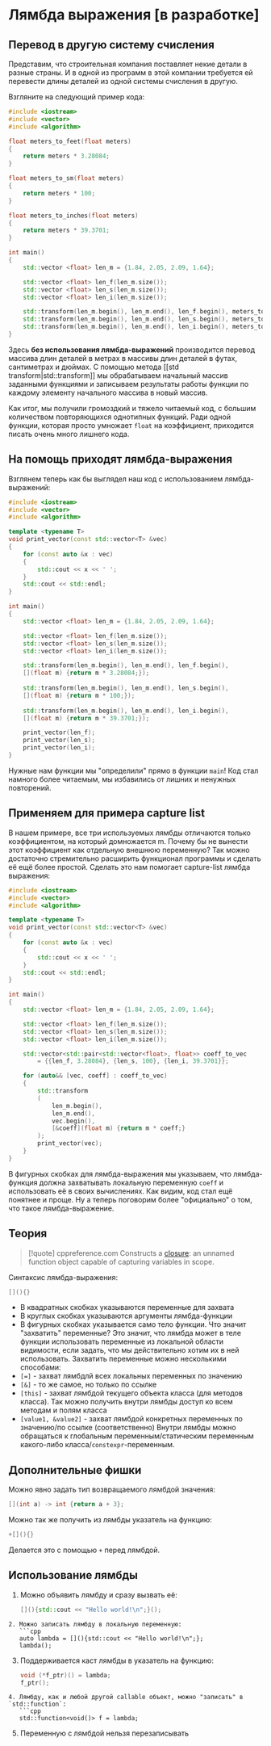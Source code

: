 # Лямбда выражения [в разработке]

## Перевод в другую систему счисления
Представим, что строительная компания поставляет некие детали в разные страны.
И в одной из программ в этой компании требуется ей перевести длины деталей из одной системы счисления в другую.

Взгляните на следующий пример кода:
```cpp
#include <iostream>
#include <vector>
#include <algorithm>

float meters_to_feet(float meters)
{
    return meters * 3.28084;
}

float meters_to_sm(float meters)
{
    return meters * 100;
}

float meters_to_inches(float meters)
{
    return meters * 39.3701;
}

int main()
{
    std::vector <float> len_m = {1.84, 2.05, 2.09, 1.64};

    std::vector <float> len_f(len_m.size());
    std::vector <float> len_s(len_m.size());
    std::vector <float> len_i(len_m.size());

    std::transform(len_m.begin(), len_m.end(), len_f.begin(), meters_to_feet);
    std::transform(len_m.begin(), len_m.end(), len_s.begin(), meters_to_sm);
    std::transform(len_m.begin(), len_m.end(), len_i.begin(), meters_to_inches);
}
```
Здесь **без использования лямбда-выражений** производится перевод массива длин деталей в метрах в массивы длин деталей в футах, сантиметрах и дюймах.
С помощью метода [[std transform|std::transform]] мы обрабатываем начальный массив заданными функциями и записываем результаты работы функции по каждому элементу начального массива в новый массив.

Как итог, мы получили громоздкий и тяжело читаемый код, с большим количеством повторяющихся однотипных функций. Ради одной функции, которая просто умножает `float` на коэффициент, приходится писать очень много лишнего кода.

## На помощь приходят лямбда-выражения
Взглянем теперь как бы выглядел наш код с использованием лямбда-выражений:
```cpp
#include <iostream>
#include <vector>
#include <algorithm>

template <typename T>
void print_vector(const std::vector<T> &vec)
{
    for (const auto &x : vec)
    {
        std::cout << x << ' ';
    }
    std::cout << std::endl;
}

int main()
{
    std::vector <float> len_m = {1.84, 2.05, 2.09, 1.64};

    std::vector <float> len_f(len_m.size());
    std::vector <float> len_s(len_m.size());
    std::vector <float> len_i(len_m.size());

	std::transform(len_m.begin(), len_m.end(), len_f.begin(),
	[](float m) {return m * 3.28084;});
	
    std::transform(len_m.begin(), len_m.end(), len_s.begin(),
    [](float m) {return m * 100;});
    
    std::transform(len_m.begin(), len_m.end(), len_i.begin(),
    [](float m) {return m * 39.3701;});

    print_vector(len_f);
    print_vector(len_s);
    print_vector(len_i);
}
```
Нужные нам функции мы "определили" прямо в функции `main`! Код стал намного более читаемым, мы избавились от лишних и ненужных повторений.
## Применяем для примера capture list
В нашем примере, все три используемых лямбды отличаются только коэффициентом, на который домножается m. Почему бы не вынести этот коэффициент как отдельную внешнюю переменную? Так можно достаточно стремительно расширить функционал программы и сделать её ещё более простой.
Сделать это нам помогает capture-list лямбда выражения:
```cpp
#include <iostream>
#include <vector>
#include <algorithm>

template <typename T>
void print_vector(const std::vector<T> &vec)
{
    for (const auto &x : vec)
    {
        std::cout << x << ' ';
    }
    std::cout << std::endl;
}

int main()
{
    std::vector <float> len_m = {1.84, 2.05, 2.09, 1.64};

    std::vector <float> len_f(len_m.size());
    std::vector <float> len_s(len_m.size());
    std::vector <float> len_i(len_m.size());

    std::vector<std::pair<std::vector<float>, float>> coeff_to_vec 
        = {{len_f, 3.28084}, {len_s, 100}, {len_i, 39.3701}};

    for (auto&& [vec, coeff] : coeff_to_vec)
    {
        std::transform
        (
	        len_m.begin(),
	        len_m.end(),
	        vec.begin(),
	        [&coeff](float m) {return m * coeff;}
	    );
        print_vector(vec);
    }
}
```
В фигурных скобках для лямбда-выражения мы указываем, что лямбда-функция должна захватывать локальную переменную `coeff` и использовать её в своих вычислениях.
Как видим, код стал ещё понятнее и проще.
Ну а теперь поговорим более "официально" о том, что такое лямбда-выражение.
## Теория
> [!quote] cppreference.com
> Constructs a [closure](https://en.wikipedia.org/wiki/Closure_(computer_science) "enwiki:Closure (computer science)"): an unnamed function object capable of capturing variables in scope.

Синтаксис лямбда-выражения:
```cpp
[](){}
```
- В квадратных скобках указываются переменные для захвата
- В круглых скобках указываются аргументы лямбда-функции
- В фигурных скобках указывается само тело функции.
Что значит "захватить" переменные? Это значит, что лямбда может в теле функции использовать переменные из локальной области видимости, если задать, что мы действительно хотим их в ней использовать.
Захватить переменные можно несколькими способами:
- `[=]` - захват лямбдлй всех локальных переменных  по значению
- `[&]` - то же самое, но только по ссылке
- `[this]` - захват лямбдой текущего объекта класса (для методов класса). Так можно получить внутри лямбды доступ ко всем методам и полям класса
- `[value1, &value2]` - захват лямбдой конкретных переменных по значению/по ссылке (соответственно)
Внутри лямбды можно обращаться к глобальным переменным/статическим переменным какого-либо класса/`constexpr`-переменным.
## Дополнительные фишки
Можно явно задать тип возвращаемого лямбдой значения:
```cpp
[](int a) -> int {return a + 3};
```
Можно так же получить из лямбды указатель на функцию:
```cpp
+[](){}
```
Делается это с помощью `+` перед лямбдой.
## Использование лямбды
1. Можно объявить лямбду и сразу вызвать её:
   ```cpp
   [](){std::cout << "Hello world!\n";}();
```
2. Можно записать лямбду в локальную переменную:
   ```cpp
   auto lambda = [](){std::cout << "Hello world!\n";};
   lambda();
```
3. Поддерживается каст лямбды в указатель на функцию:
   ```cpp
   void (*f_ptr)() = lambda;
   f_ptr();
```
4. Лямбду, как и любой другой callable объект, можно "записать" в `std::function`:
   ```cpp
   std::function<void()> f = lambda;
```
5. Переменную с лямбдой нельзя перезаписывать
